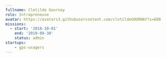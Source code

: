 ```yaml
---
fullname: Clotilde Gournay
role: Intrapreneuse
avatar: https://avatars3.githubusercontent.com/clotildeGOURNAY?s=600
missions:
  - start: '2018-10-01'
    end: '2019-09-30'
    status: admin
startups:
    - gps-usagers
---
```

